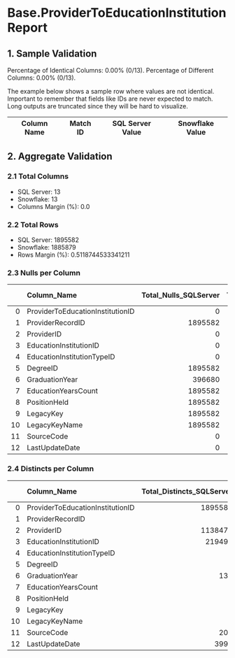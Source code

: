 # Base.ProviderToEducationInstitution Report

## 1. Sample Validation

Percentage of Identical Columns: 0.00% (0/13).
Percentage of Different Columns: 0.00% (0/13).

The example below shows a sample row where values are not identical. Important to remember that fields like IDs are never expected to match. Long outputs are truncated since they will be hard to visualize.

| Column Name   | Match ID   | SQL Server Value   | Snowflake Value   |
|---------------|------------|--------------------|-------------------|

## 2. Aggregate Validation

### 2.1 Total Columns
- SQL Server: 13
- Snowflake: 13
- Columns Margin (%): 0.0

### 2.2 Total Rows
- SQL Server: 1895582
- Snowflake: 1885879
- Rows Margin (%): 0.5118744533341211

### 2.3 Nulls per Column
|    | Column_Name                      |   Total_Nulls_SQLServer |   Total_Nulls_Snowflake |   Margin (%) |
|---:|:---------------------------------|------------------------:|------------------------:|-------------:|
|  0 | ProviderToEducationInstitutionID |                       0 |                       0 |          0   |
|  1 | ProviderRecordID                 |                 1895582 |                 1885879 |          0.5 |
|  2 | ProviderID                       |                       0 |                       0 |          0   |
|  3 | EducationInstitutionID           |                       0 |                       0 |          0   |
|  4 | EducationInstitutionTypeID       |                       0 |                       0 |          0   |
|  5 | DegreeID                         |                 1895582 |                 1885879 |          0.5 |
|  6 | GraduationYear                   |                  396680 |                  392691 |          1   |
|  7 | EducationYearsCount              |                 1895582 |                 1885879 |          0.5 |
|  8 | PositionHeld                     |                 1895582 |                 1885879 |          0.5 |
|  9 | LegacyKey                        |                 1895582 |                 1885879 |          0.5 |
| 10 | LegacyKeyName                    |                 1895582 |                 1885879 |          0.5 |
| 11 | SourceCode                       |                       0 |                       0 |          0   |
| 12 | LastUpdateDate                   |                       0 |                       0 |          0   |

### 2.4 Distincts per Column
|    | Column_Name                      |   Total_Distincts_SQLServer |   Total_Distincts_Snowflake |   Margin (%) |
|---:|:---------------------------------|----------------------------:|----------------------------:|-------------:|
|  0 | ProviderToEducationInstitutionID |                     1895582 |                     1885879 |          0.5 |
|  1 | ProviderRecordID                 |                           0 |                           0 |          0   |
|  2 | ProviderID                       |                     1138479 |                     1137859 |          0.1 |
|  3 | EducationInstitutionID           |                      219498 |                      220137 |          0.3 |
|  4 | EducationInstitutionTypeID       |                           7 |                           8 |         14.3 |
|  5 | DegreeID                         |                           0 |                           0 |          0   |
|  6 | GraduationYear                   |                         133 |                         133 |          0   |
|  7 | EducationYearsCount              |                           0 |                           0 |          0   |
|  8 | PositionHeld                     |                           0 |                           0 |          0   |
|  9 | LegacyKey                        |                           0 |                           0 |          0   |
| 10 | LegacyKeyName                    |                           0 |                           0 |          0   |
| 11 | SourceCode                       |                         202 |                         201 |          0.5 |
| 12 | LastUpdateDate                   |                        3994 |                        3796 |          5   |